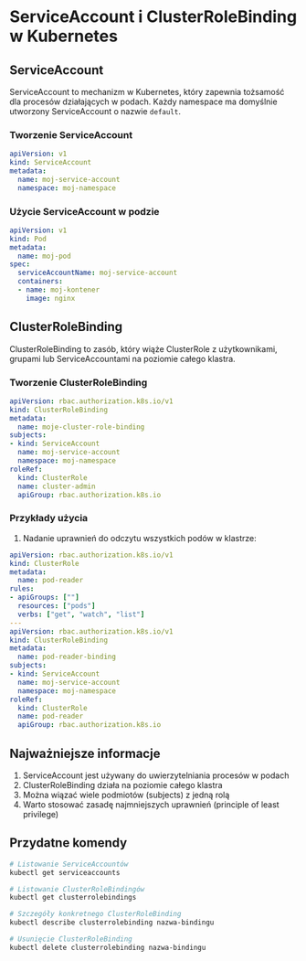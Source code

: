 # ServiceAccount i ClusterRoleBinding w Kubernetes

## ServiceAccount

ServiceAccount to mechanizm w Kubernetes, który zapewnia tożsamość dla procesów działających w podach. Każdy namespace ma domyślnie utworzony ServiceAccount o nazwie `default`.

### Tworzenie ServiceAccount

```yaml
apiVersion: v1
kind: ServiceAccount
metadata:
  name: moj-service-account
  namespace: moj-namespace
```

### Użycie ServiceAccount w podzie

```yaml
apiVersion: v1
kind: Pod
metadata:
  name: moj-pod
spec:
  serviceAccountName: moj-service-account
  containers:
  - name: moj-kontener
    image: nginx
```

## ClusterRoleBinding

ClusterRoleBinding to zasób, który wiąże ClusterRole z użytkownikami, grupami lub ServiceAccountami na poziomie całego klastra.

### Tworzenie ClusterRoleBinding

```yaml
apiVersion: rbac.authorization.k8s.io/v1
kind: ClusterRoleBinding
metadata:
  name: moje-cluster-role-binding
subjects:
- kind: ServiceAccount
  name: moj-service-account
  namespace: moj-namespace
roleRef:
  kind: ClusterRole
  name: cluster-admin
  apiGroup: rbac.authorization.k8s.io
```

### Przykłady użycia

1. Nadanie uprawnień do odczytu wszystkich podów w klastrze:
```yaml
apiVersion: rbac.authorization.k8s.io/v1
kind: ClusterRole
metadata:
  name: pod-reader
rules:
- apiGroups: [""]
  resources: ["pods"]
  verbs: ["get", "watch", "list"]
---
apiVersion: rbac.authorization.k8s.io/v1
kind: ClusterRoleBinding
metadata:
  name: pod-reader-binding
subjects:
- kind: ServiceAccount
  name: moj-service-account
  namespace: moj-namespace
roleRef:
  kind: ClusterRole
  name: pod-reader
  apiGroup: rbac.authorization.k8s.io
```

## Najważniejsze informacje

1. ServiceAccount jest używany do uwierzytelniania procesów w podach
2. ClusterRoleBinding działa na poziomie całego klastra
3. Można wiązać wiele podmiotów (subjects) z jedną rolą
4. Warto stosować zasadę najmniejszych uprawnień (principle of least privilege)

## Przydatne komendy

```bash
# Listowanie ServiceAccountów
kubectl get serviceaccounts

# Listowanie ClusterRoleBindingów
kubectl get clusterrolebindings

# Szczegóły konkretnego ClusterRoleBinding
kubectl describe clusterrolebinding nazwa-bindingu

# Usunięcie ClusterRoleBinding
kubectl delete clusterrolebinding nazwa-bindingu
```
